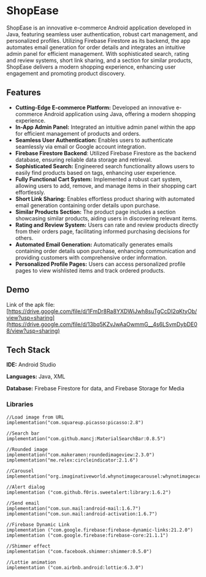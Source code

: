 
# ShopEase

ShopEase is an innovative e-commerce Android application developed in Java, featuring seamless user authentication, robust cart management, and personalized profiles. Utilizing Firebase Firestore as its backend, the app automates email generation for order details and integrates an intuitive admin panel for efficient management. With sophisticated search, rating and review systems, short link sharing, and a section for similar products, ShopEase delivers a modern shopping experience, enhancing user engagement and promoting product discovery.


## Features

- **Cutting-Edge E-commerce Platform:** Developed an innovative e-commerce Android application using Java, offering a modern shopping experience.
- **In-App Admin Panel:** Integrated an intuitive admin panel within the app for efficient management of products and orders.
- **Seamless User Authentication:** Enables users to authenticate seamlessly via email or Google account integration.
- **Firebase Firestore Backend**: Utilized Firebase Firestore as the backend database, ensuring reliable data storage and retrieval.
- **Sophisticated Search:** Engineered search functionality allows users to easily find products based on tags, enhancing user experience.
- **Fully Functional Cart System:** Implemented a robust cart system, allowing users to add, remove, and manage items in their shopping cart effortlessly.
- **Short Link Sharing:** Enables effortless product sharing with automated email generation containing order details upon purchase.
- **Similar Products Section:** The product page includes a section showcasing similar products, aiding users in discovering relevant items.
- **Rating and Review System:** Users can rate and review products directly from their orders page, facilitating informed purchasing decisions for others.
- **Automated Email Generation:** Automatically generates emails containing order details upon purchase, enhancing communication and providing customers with comprehensive order information.
- **Personalized Profile Pages:** Users can access personalized profile pages to view wishlisted items and track ordered products.

## Demo

Link of the apk file:
[https://drive.google.com/file/d/1FmDr8Ra8YXDWiJwh8suTgCcDI2qKtyOb/view?usp=sharing](https://drive.google.com/file/d/13bq5KZvJwAaOwmmG__4s6LSvmDybDE08/view?usp=sharing)
## Tech Stack

**IDE:** Android Studio

**Languages:** Java, XML

**Database:** Firebase Firestore for data, and Firebase Storage for Media

### Libraries
    //Load image from URL
    implementation("com.squareup.picasso:picasso:2.8")
    
    //Search bar
    implementation("com.github.mancj:MaterialSearchBar:0.8.5")

    //Rounded image
    implementation("com.makeramen:roundedimageview:2.3.0")
    implementation("me.relex:circleindicator:2.1.6")

    //Carousel
    implementation("org.imaginativeworld.whynotimagecarousel:whynotimagecarousel:2.1.0")

    //Alert dialog
    implementation ("com.github.f0ris.sweetalert:library:1.6.2")

    //Send email
    implementation("com.sun.mail:android-mail:1.6.7")
    implementation("com.sun.mail:android-activation:1.6.7")

    //Firebase Dynamic Link
    implementation ("com.google.firebase:firebase-dynamic-links:21.2.0")
    implementation ("com.google.firebase:firebase-core:21.1.1")

    //Shimmer effect
    implementation ("com.facebook.shimmer:shimmer:0.5.0")

    //Lottie animation
    implementation ("com.airbnb.android:lottie:6.3.0")
